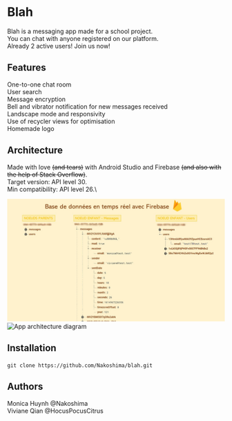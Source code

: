 # Blah

Blah is a messaging app made for a school project.\
You can chat with anyone registered on our platform.\
Already 2 active users! Join us now!

## Features
One-to-one chat room\
User search\
Message encryption\
Bell and vibrator notification for new messages received\
Landscape mode and responsivity\
Use of recycler views for optimisation\
Homemade logo

## Architecture
Made with love ~~(and tears)~~ with Android Studio and Firebase ~~(and also with the help of Stack Overflow)~~.\
Target version: API level 30.\
Min compatibility: API level 26.\

![Database architecture diagram](https://github.com/Nakoshima/blah/blob/main/database_architecture.jpg?raw=true)\
![App architecture diagram](https://github.com/Nakoshima/blah/blob/main/app_architecture.jpg?raw=true)

## Installation
`git clone https://github.com/Nakoshima/blah.git`

## Authors
Monica Huynh @Nakoshima\
Viviane Qian @HocusPocusCitrus
